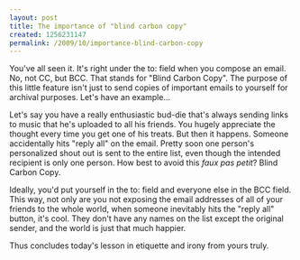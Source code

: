 ```yaml
--- 
layout: post
title: The importance of "blind carbon copy"
created: 1256231147
permalink: /2009/10/importance-blind-carbon-copy
---
```

You've all seen it.  It's right under the to: field when you compose an email.  No, not CC, but BCC.  That stands for "Blind Carbon Copy".  The purpose of this little feature isn't just to send copies of important emails to yourself for archival purposes.  Let's have an example...

Let's say you have a really enthusiastic bud-die that's always sending links to music that he's uploaded to all his friends.  You hugely appreciate the thought every time you get one of his treats.  But then it happens.  Someone accidentally hits "reply all" on the email.  Pretty soon one person's personalized shout out is sent to the entire list, even though the intended recipient is only one person.  How best to avoid this <em>faux pas petit</em>?  Blind Carbon Copy.

Ideally, you'd put yourself in the to: field and everyone else in the BCC field.  This way, not only are you not exposing the email addresses of all of your friends to the whole world, when someone inevitably hits the "reply all" button, it's cool.  They don't have any names on the list except the original sender, and the world is just that much happier.

Thus concludes today's lesson in etiquette and irony from yours truly.
